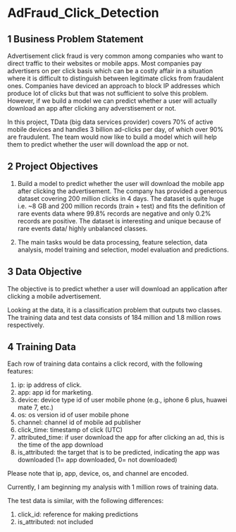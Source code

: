 # AdFraud_Click_Detection
## 1	Business Problem Statement

Advertisement click fraud is very common among companies who want to direct traffic to their websites or mobile apps. Most companies pay advertisers on per click basis which can be a costly affair in a situation where it is difficult to distinguish between legitimate clicks from fraudalent ones. Companies have deviced an approach to block IP addresses which produce lot of clicks but that was not sufficient to solve this problem. However, if we build a model we can predict whether a user will actually download an app after clicking any adverstisement or not.

In this project, TData (big data services provider) covers 70% of active mobile devices and handles 3 billion ad-clicks per day, of which over 90% are fraudulent. The team would now like to build a model which will help them to predict whether the user will download the app or not. 

## 2	Project Objectives

1.	Build a model to predict whether the user will download the mobile app after clicking the advertisement. The company has provided a generous dataset covering 200 million clicks in 4 days. The dataset is quite huge i.e. ~8 GB and 200 million records (train + test) and fits the definition of rare events data where 99.8% records are negative and only 0.2% records are positive. The dataset is interesting and unique because of rare events data/ highly unbalanced classes.

2. The main tasks would be data processing, feature selection, data analysis, model training and selection, model evaluation and predictions.


## 3 Data Objective

The objective is to predict whether a user will download an application after clicking a mobile advertisement.

Looking at the data, it is a classification problem that outputs two classes. 
The training data and test data consists of 184 million and 1.8 million rows respectively. 

## 4 Training Data
Each row of training data contains a click record, with the following features:

1. ip: ip address of click.
2. app: app id for marketing.
3. device: device type id of user mobile phone (e.g., iphone 6 plus, huawei mate 7, etc.)
4. os: os version id of user mobile phone
5. channel: channel id of mobile ad publisher
6. click_time: timestamp of click (UTC)
7. attributed_time: if user download the app for after clicking an ad, this is the time of the app download
8. is_attributed: the target that is to be predicted, indicating the app was downloaded (1= app downloaded, 0= not downloaded)

Please note that ip, app, device, os, and channel are encoded. 

Currently, I am beginning my analysis with 1 million rows of training data.

The test data is similar, with the following
differences:
1. click_id: reference for making predictions
2. is_attributed: not included
